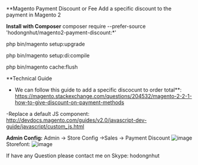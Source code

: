 **Magento Payment Discount or Fee
Add a specific discount to the payment in Magento 2

**Install with Composer**
composer require --prefer-source 'hodongnhut/magento2-payment-discount:*'

php bin/magento setup:upgrade

php bin/magento setup:di:compile

php bin/magento cache:flush

**Technical Guide
- We can follow this guide to add a specific discocunt to order total**:
https://magento.stackexchange.com/questions/204532/magento-2-2-1-how-to-give-discount-on-payment-methods

-Replace a default JS component: http://devdocs.magento.com/guides/v2.0/javascript-dev-guide/javascript/custom_js.html

**Admin Config:**
Admin -> Store Config ->Sales -> Payment Discount
![image](https://user-images.githubusercontent.com/8769219/175768768-f3418965-0cf7-4691-96a3-7d2feeb2d30c.png)
Storefont:
![image](https://user-images.githubusercontent.com/8769219/175768891-2cb93efa-0092-46df-b791-e3373a4fda47.png)

If have any Question please contact me on Skype: hodongnhut
